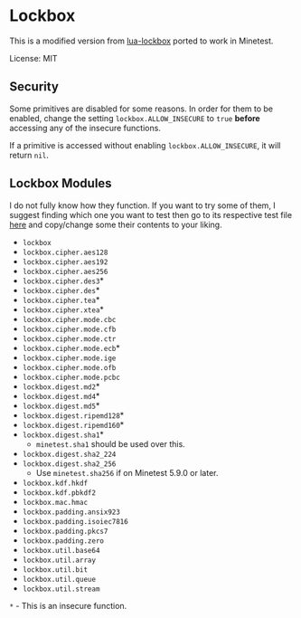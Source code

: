 # Lockbox

This is a modified version from [lua-lockbox](https://github.com/somesocks/lua-lockbox) ported to work in Minetest.

License: MIT

## Security

Some primitives are disabled for some reasons. In order for them to be enabled, change the setting `lockbox.ALLOW_INSECURE` to `true` **before** accessing any of the insecure functions.

If a primitive is accessed without enabling `lockbox.ALLOW_INSECURE`, it will return `nil`.

## Lockbox Modules

I do not fully know how they function. If you want to try some of them, I suggest finding which one you want to test then go to its respective test file [here](https://github.com/somesocks/lua-lockbox/tree/master/test) and copy/change some their contents to your liking.

- `lockbox`
- `lockbox.cipher.aes128`
- `lockbox.cipher.aes192`
- `lockbox.cipher.aes256`
- `lockbox.cipher.des3`*
- `lockbox.cipher.des`*
- `lockbox.cipher.tea`*
- `lockbox.cipher.xtea`*
- `lockbox.cipher.mode.cbc`
- `lockbox.cipher.mode.cfb`
- `lockbox.cipher.mode.ctr`
- `lockbox.cipher.mode.ecb`*
- `lockbox.cipher.mode.ige`
- `lockbox.cipher.mode.ofb`
- `lockbox.cipher.mode.pcbc`
- `lockbox.digest.md2`*
- `lockbox.digest.md4`*
- `lockbox.digest.md5`*
- `lockbox.digest.ripemd128`*
- `lockbox.digest.ripemd160`*
- `lockbox.digest.sha1`*
  - `minetest.sha1` should be used over this.
- `lockbox.digest.sha2_224`
- `lockbox.digest.sha2_256`
  - Use `minetest.sha256` if on Minetest 5.9.0 or later.
- `lockbox.kdf.hkdf`
- `lockbox.kdf.pbkdf2`
- `lockbox.mac.hmac`
- `lockbox.padding.ansix923`
- `lockbox.padding.isoiec7816`
- `lockbox.padding.pkcs7`
- `lockbox.padding.zero`
- `lockbox.util.base64`
- `lockbox.util.array`
- `lockbox.util.bit`
- `lockbox.util.queue`
- `lockbox.util.stream`

`*` - This is an insecure function.
